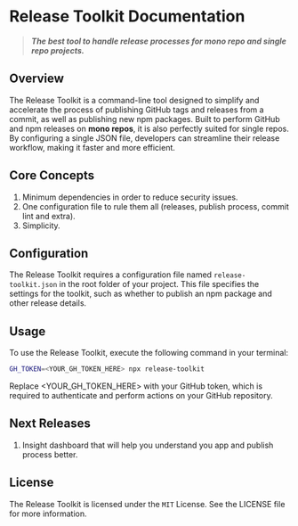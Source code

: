 # Release Toolkit Documentation
> ***The best tool to handle release processes for mono repo and single repo projects.***  

## Overview
The Release Toolkit is a command-line tool designed to simplify and accelerate the process of publishing GitHub tags and releases from a commit, as well as publishing new npm packages.
Built to perform GitHub and npm releases on **mono repos**, it is also perfectly suited for single repos.
By configuring a single JSON file, developers can streamline their release workflow, making it faster and more efficient.


## Core Concepts
1. Minimum dependencies in order to reduce security issues.
2. One configuration file to rule them all (releases, publish process, commit lint and extra).
3. Simplicity.


## Configuration
The Release Toolkit requires a configuration file named `release-toolkit.json` in the root folder of your project.
This file specifies the settings for the toolkit, such as whether to publish an npm package and other release details.

## Usage
To use the Release Toolkit, execute the following command in your terminal:

```bash
GH_TOKEN=<YOUR_GH_TOKEN_HERE> npx release-toolkit
```
Replace <YOUR_GH_TOKEN_HERE> with your GitHub token, which is required to authenticate and perform actions on your GitHub repository.

## Next Releases
1. Insight dashboard that will help you understand you app and publish process better.

## License
The Release Toolkit is licensed under the `MIT` License. See the LICENSE file for more information.